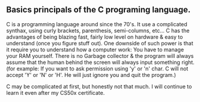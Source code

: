 ## Basics principals of the C programing language.

C is a programming language around since the 70's. It use a complicated synthax, using curly brackets, parenthesis, semi-columns, etc...
C has the advantages of being blazing fast, fairly low level on hardware & easy to understand (once you figure stuff out). One downside of such power is that it require you to understand how a computer work: You have to manage your RAM yourself. There is no Garbage collector & the program will always assume that the human behind the screen will always input something right.
(for example: If you want to ask permission using 'y' or 'n' char. C will not accept 'Y' or 'N' or 'H'. He will just ignore you and quit the program.)

C may be complicated at first, but honestly not that much. I will continue to learn it even after my CS50x certificate.
